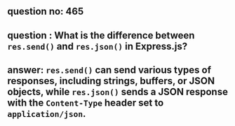 
      
## question no: 465

## question : What is the difference between `res.send()` and `res.json()` in Express.js?

## answer: `res.send()` can send various types of responses, including strings, buffers, or JSON objects, while `res.json()` sends a JSON response with the `Content-Type` header set to `application/json`.
      